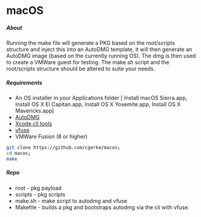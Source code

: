 # macOS

##### About
Running the make file will generate a PKG based on the root/scripts structure
and inject this into an AutoDMG template, it will then generate an AutoDMG
image (based on the currently running OS). The dmg is then used to create
a VMWare guest for testing. The make.sh script and the root/scripts structure
should be altered to suite your needs.

##### Requirements
* An OS installer in your Applications folder [ Install macOS Sierra.app, Install OS X El Capitan.app, Install OS X Yosemite.app, Install OS X Mavericks.app]
* [AutoDMG](https://github.com/MagerValp/AutoDMG/releases)
* [Xcode cli tools](https://developer.apple.com/download)
* [vfuse](https://github.com/chilcote/vfuse)
* VMWare Fusion (8 or higher)

```bash
git clone https://github.com/cgerke/macos;
cd macos;
make
```

##### Repo
- root - pkg payload
- scripts - pkg scripts
- make.sh - make script to autodmg and vfuse
- Makefile - builds a pkg and bootstraps autodmg via the cli with vfuse.
